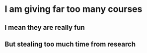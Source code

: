 
# I am giving far too many courses

## I mean they are really fun

## But stealing too much time from research

